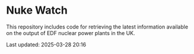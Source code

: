 # Nuke Watch

This repository includes code for retrieving the latest information available on the output of EDF nuclear power plants in the UK.

Last updated: 2025-03-28 20:16